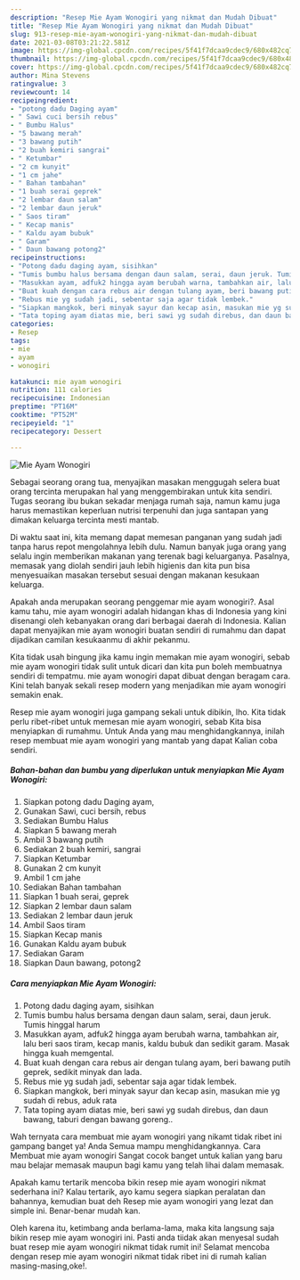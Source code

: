 ```yaml
---
description: "Resep Mie Ayam Wonogiri yang nikmat dan Mudah Dibuat"
title: "Resep Mie Ayam Wonogiri yang nikmat dan Mudah Dibuat"
slug: 913-resep-mie-ayam-wonogiri-yang-nikmat-dan-mudah-dibuat
date: 2021-03-08T03:21:22.581Z
image: https://img-global.cpcdn.com/recipes/5f41f7dcaa9cdec9/680x482cq70/mie-ayam-wonogiri-foto-resep-utama.jpg
thumbnail: https://img-global.cpcdn.com/recipes/5f41f7dcaa9cdec9/680x482cq70/mie-ayam-wonogiri-foto-resep-utama.jpg
cover: https://img-global.cpcdn.com/recipes/5f41f7dcaa9cdec9/680x482cq70/mie-ayam-wonogiri-foto-resep-utama.jpg
author: Mina Stevens
ratingvalue: 3
reviewcount: 14
recipeingredient:
- "potong dadu Daging ayam"
- " Sawi cuci bersih rebus"
- " Bumbu Halus"
- "5 bawang merah"
- "3 bawang putih"
- "2 buah kemiri sangrai"
- " Ketumbar"
- "2 cm kunyit"
- "1 cm jahe"
- " Bahan tambahan"
- "1 buah serai geprek"
- "2 lembar daun salam"
- "2 lembar daun jeruk"
- " Saos tiram"
- " Kecap manis"
- " Kaldu ayam bubuk"
- " Garam"
- " Daun bawang potong2"
recipeinstructions:
- "Potong dadu daging ayam, sisihkan"
- "Tumis bumbu halus bersama dengan daun salam, serai, daun jeruk. Tumis hinggal harum"
- "Masukkan ayam, adfuk2 hingga ayam berubah warna, tambahkan air, lalu beri saos tiram, kecap manis, kaldu bubuk dan sedikit garam. Masak hingga kuah memgental."
- "Buat kuah dengan cara rebus air dengan tulang ayam, beri bawang putih geprek, sedikit minyak dan lada."
- "Rebus mie yg sudah jadi, sebentar saja agar tidak lembek."
- "Siapkan mangkok, beri minyak sayur dan kecap asin, masukan mie yg sudah di rebus, aduk rata"
- "Tata toping ayam diatas mie, beri sawi yg sudah direbus, dan daun bawang, taburi dengan bawang goreng.."
categories:
- Resep
tags:
- mie
- ayam
- wonogiri

katakunci: mie ayam wonogiri 
nutrition: 111 calories
recipecuisine: Indonesian
preptime: "PT16M"
cooktime: "PT52M"
recipeyield: "1"
recipecategory: Dessert

---
```



![Mie Ayam Wonogiri](https://img-global.cpcdn.com/recipes/5f41f7dcaa9cdec9/680x482cq70/mie-ayam-wonogiri-foto-resep-utama.jpg)

Sebagai seorang orang tua, menyajikan masakan menggugah selera buat orang tercinta merupakan hal yang menggembirakan untuk kita sendiri. Tugas seorang ibu bukan sekadar menjaga rumah saja, namun kamu juga harus memastikan keperluan nutrisi terpenuhi dan juga santapan yang dimakan keluarga tercinta mesti mantab.

Di waktu  saat ini, kita memang dapat memesan panganan yang sudah jadi tanpa harus repot mengolahnya lebih dulu. Namun banyak juga orang yang selalu ingin memberikan makanan yang terenak bagi keluarganya. Pasalnya, memasak yang diolah sendiri jauh lebih higienis dan kita pun bisa menyesuaikan masakan tersebut sesuai dengan makanan kesukaan keluarga. 



Apakah anda merupakan seorang penggemar mie ayam wonogiri?. Asal kamu tahu, mie ayam wonogiri adalah hidangan khas di Indonesia yang kini disenangi oleh kebanyakan orang dari berbagai daerah di Indonesia. Kalian dapat menyajikan mie ayam wonogiri buatan sendiri di rumahmu dan dapat dijadikan camilan kesukaanmu di akhir pekanmu.

Kita tidak usah bingung jika kamu ingin memakan mie ayam wonogiri, sebab mie ayam wonogiri tidak sulit untuk dicari dan kita pun boleh membuatnya sendiri di tempatmu. mie ayam wonogiri dapat dibuat dengan beragam cara. Kini telah banyak sekali resep modern yang menjadikan mie ayam wonogiri semakin enak.

Resep mie ayam wonogiri juga gampang sekali untuk dibikin, lho. Kita tidak perlu ribet-ribet untuk memesan mie ayam wonogiri, sebab Kita bisa menyiapkan di rumahmu. Untuk Anda yang mau menghidangkannya, inilah resep membuat mie ayam wonogiri yang mantab yang dapat Kalian coba sendiri.

<!--inarticleads1-->

##### Bahan-bahan dan bumbu yang diperlukan untuk menyiapkan Mie Ayam Wonogiri:

1. Siapkan potong dadu Daging ayam,
1. Gunakan  Sawi, cuci bersih, rebus
1. Sediakan  Bumbu Halus
1. Siapkan 5 bawang merah
1. Ambil 3 bawang putih
1. Sediakan 2 buah kemiri, sangrai
1. Siapkan  Ketumbar
1. Gunakan 2 cm kunyit
1. Ambil 1 cm jahe
1. Sediakan  Bahan tambahan
1. Siapkan 1 buah serai, geprek
1. Siapkan 2 lembar daun salam
1. Sediakan 2 lembar daun jeruk
1. Ambil  Saos tiram
1. Siapkan  Kecap manis
1. Gunakan  Kaldu ayam bubuk
1. Sediakan  Garam
1. Siapkan  Daun bawang, potong2




<!--inarticleads2-->

##### Cara menyiapkan Mie Ayam Wonogiri:

1. Potong dadu daging ayam, sisihkan
1. Tumis bumbu halus bersama dengan daun salam, serai, daun jeruk. Tumis hinggal harum
1. Masukkan ayam, adfuk2 hingga ayam berubah warna, tambahkan air, lalu beri saos tiram, kecap manis, kaldu bubuk dan sedikit garam. Masak hingga kuah memgental.
1. Buat kuah dengan cara rebus air dengan tulang ayam, beri bawang putih geprek, sedikit minyak dan lada.
1. Rebus mie yg sudah jadi, sebentar saja agar tidak lembek.
1. Siapkan mangkok, beri minyak sayur dan kecap asin, masukan mie yg sudah di rebus, aduk rata
1. Tata toping ayam diatas mie, beri sawi yg sudah direbus, dan daun bawang, taburi dengan bawang goreng..




Wah ternyata cara membuat mie ayam wonogiri yang nikamt tidak ribet ini gampang banget ya! Anda Semua mampu menghidangkannya. Cara Membuat mie ayam wonogiri Sangat cocok banget untuk kalian yang baru mau belajar memasak maupun bagi kamu yang telah lihai dalam memasak.

Apakah kamu tertarik mencoba bikin resep mie ayam wonogiri nikmat sederhana ini? Kalau tertarik, ayo kamu segera siapkan peralatan dan bahannya, kemudian buat deh Resep mie ayam wonogiri yang lezat dan simple ini. Benar-benar mudah kan. 

Oleh karena itu, ketimbang anda berlama-lama, maka kita langsung saja bikin resep mie ayam wonogiri ini. Pasti anda tiidak akan menyesal sudah buat resep mie ayam wonogiri nikmat tidak rumit ini! Selamat mencoba dengan resep mie ayam wonogiri nikmat tidak ribet ini di rumah kalian masing-masing,oke!.

